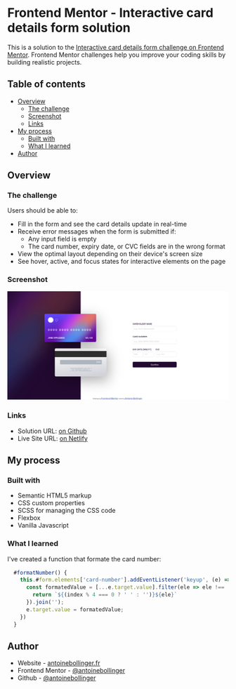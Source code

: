 # Frontend Mentor - Interactive card details form solution

This is a solution to the [Interactive card details form challenge on Frontend Mentor](https://www.frontendmentor.io/challenges/interactive-card-details-form-XpS8cKZDWw). Frontend Mentor challenges help you improve your coding skills by building realistic projects. 

## Table of contents

- [Overview](#overview)
  - [The challenge](#the-challenge)
  - [Screenshot](#screenshot)
  - [Links](#links)
- [My process](#my-process)
  - [Built with](#built-with)
  - [What I learned](#what-i-learned)
- [Author](#author)

## Overview

### The challenge

Users should be able to:

- Fill in the form and see the card details update in real-time
- Receive error messages when the form is submitted if:
  - Any input field is empty
  - The card number, expiry date, or CVC fields are in the wrong format
- View the optimal layout depending on their device's screen size
- See hover, active, and focus states for interactive elements on the page

### Screenshot

![Screenshot](./screenshot.jpg)

### Links

- Solution URL: [on Github](https://github.com/antoinebollinger/interactive-card-details-form.git)
- Live Site URL: [on Netlify](https://benevolent-bavarois-29aafc.netlify.app/)

## My process

### Built with

- Semantic HTML5 markup
- CSS custom properties
- SCSS for managing the CSS code
- Flexbox
- Vanilla Javascript

### What I learned

I've created a function that formate the card number:

```js
  #formatNumber() {
    this.#form.elements['card-number'].addEventListener('keyup', (e) => {
      const formatedValue = [...e.target.value].filter(ele => ele !== ' ').map((ele, index) => {
        return `${(index % 4 === 0 ? ' ' : '')}${ele}`
      }).join('');
      e.target.value = formatedValue;
    })
  }
```

## Author

- Website - [antoinebollinger.fr](https://antoinebollinger.fr)
- Frontend Mentor - [@antoinebollinger](https://www.frontendmentor.io/profile/antoinebollinger)
- Github - [@antoinebollinger](https://github.com/antoinebollinger)